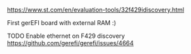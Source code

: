 https://www.st.com/en/evaluation-tools/32f429idiscovery.html

First gerEFI board with external RAM :)

TODO Enable ethernet on F429 discovery https://github.com/gerefi/gerefi/issues/4664
